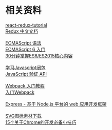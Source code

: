 相关资料
=
[react-redux-tutorial](https://github.com/lewis617/react-redux-tutorial)<br/>
[Redux 中文文档](http://cn.redux.js.org/)<br/>
<br/>
[ECMAScript 语法](http://www.w3school.com.cn/js/pro_js_syntax.asp)<br/>
[ECMAScript 6 入门](http://es6.ruanyifeng.com/)<br/>
[30分钟掌握ES6/ES2015核心内容](http://www.jianshu.com/p/ebfeb687eb70)<br/>
<br/>
[学习Javascript闭包](http://www.ruanyifeng.com/blog/2009/08/learning_javascript_closures.html)<br/>
[JavaScript 验证 API](http://www.runoob.com/js/js-validation-api.html)<br/>
<br/>
[Webpack 入门教程](http://www.runoob.com/w3cnote/webpack-tutorial.html)<br/>
[入门Webpack](http://www.jianshu.com/p/42e11515c10f)<br/>
<br/>
[Express - 基于 Node.js 平台的 web 应用开发框架](http://www.expressjs.com.cn/)<br/>
<br/>
[SVG图标素材下载](http://www.iconsvg.com/)<br/>
[15个关于Chrome的开发必备小技巧](http://www.cnblogs.com/giggle/p/5966991.html)<br/>
